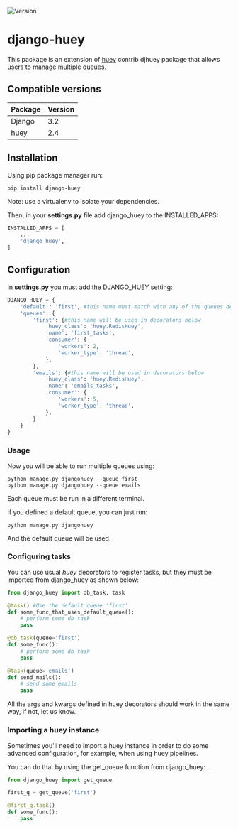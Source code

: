 ![Version](https://img.shields.io/badge/version-1.0.0-informational.svg)

# django-huey

This package is an extension of [huey](https://github.com/coleifer/huey) contrib djhuey package that allows users to manage multiple queues.

## Compatible versions
| Package     | Version     |
| ----------- | ----------- |
| Django      | 3.2         |
| huey        | 2.4         |

## Installation

Using pip package manager run:
```
pip install django-huey
```

Note: use a virtualenv to isolate your dependencies.

Then, in your **settings.py** file add django_huey to the INSTALLED_APPS:
```python
INSTALLED_APPS = [
	...
    'django_huey',
]
```

## Configuration
In **settings.py** you must add the DJANGO_HUEY setting:
```python
DJANGO_HUEY = {
    'default': 'first', #this name must match with any of the queues defined below.
    'queues': {
        'first': {#this name will be used in decorators below
            'huey_class': 'huey.RedisHuey',  
            'name': 'first_tasks',  
            'consumer': {
                'workers': 2,
                'worker_type': 'thread',
            },
        },
        'emails': {#this name will be used in decorators below
            'huey_class': 'huey.RedisHuey',  
            'name': 'emails_tasks',  
            'consumer': {
                'workers': 5,
                'worker_type': 'thread',
            },
        }
    }
}
```

### Usage
Now you will be able to run multiple queues using:
```
python manage.py djangohuey --queue first
python manage.py djangohuey --queue emails
```
Each queue must be run in a different terminal.

If you defined a default queue, you can just run:
```
python manage.py djangohuey
```
And the default queue will be used.


### Configuring tasks
You can use usual *huey* decorators to register tasks, but they must be imported from django_huey as shown below:

```python
from django_huey import db_task, task

@task() #Use the default queue 'first'
def some_func_that_uses_default_queue():
    # perform some db task
    pass

@db_task(queue='first')
def some_func():
    # perform some db task
    pass

@task(queue='emails')
def send_mails():
	# send some emails
    pass
```

All the args and kwargs defined in huey decorators should work in the same way, if not, let us know.

### Importing a huey instance
Sometimes you'll need to import a huey instance in order to do some advanced configuration, for example, when using huey pipelines.

You can do that by using the get_queue function from django_huey:
```python
from django_huey import get_queue

first_q = get_queue('first')

@first_q.task()
def some_func():
    pass
```